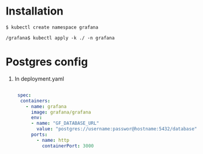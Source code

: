 # Installation

    $ kubectl create namespace grafana

    /grafana$ kubectl apply -k ./ -n grafana

# Postgres config

1. In deployment.yaml

    ```yaml
    
     spec:
      containers:
        - name: grafana
          image: grafana/grafana
          env: 
          - name: "GF_DATABASE_URL"
            value: "postgres://username:passwor@hostname:5432/database"
          ports:
            - name: http
              containerPort: 3000

    ```